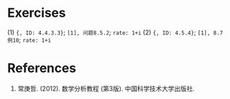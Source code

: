 # Exercises
(1) `{, ID: 4.4.3.3}`; `[1], 问题8.5.2`; `rate: 1+i`
(2) `{, ID: 4.5.4}`; `[1], 8.7 例10`; `rate: 1+i`






# References
1. 常庚哲. (2012). 数学分析教程 (第3版). 中国科学技术大学出版社.
